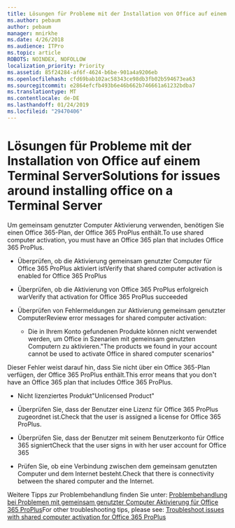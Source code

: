 ```yaml
---
title: Lösungen für Probleme mit der Installation von Office auf einem Terminal Server
ms.author: pebaum
author: pebaum
manager: mnirkhe
ms.date: 4/26/2018
ms.audience: ITPro
ms.topic: article
ROBOTS: NOINDEX, NOFOLLOW
localization_priority: Priority
ms.assetid: 85f24284-af6f-4624-b6be-901a4a9206eb
ms.openlocfilehash: cfd69bab102ac58343ce98db3fb02b594673ea63
ms.sourcegitcommit: e2864efcfb493b6e46b662b746661a61232bdba7
ms.translationtype: MT
ms.contentlocale: de-DE
ms.lasthandoff: 01/24/2019
ms.locfileid: "29470406"
---
```

# <a name="solutions-for-issues-around-installing-office-on-a-terminal-server"></a><span data-ttu-id="cec25-102">Lösungen für Probleme mit der Installation von Office auf einem Terminal Server</span><span class="sxs-lookup"><span data-stu-id="cec25-102">Solutions for issues around installing office on a Terminal Server</span></span>

<span data-ttu-id="cec25-103">Um gemeinsam genutzter Computer Aktivierung verwenden, benötigen Sie einen Office 365-Plan, der Office 365 ProPlus enthält.</span><span class="sxs-lookup"><span data-stu-id="cec25-103">To use shared computer activation, you must have an Office 365 plan that includes Office 365 ProPlus.</span></span>
  
- <span data-ttu-id="cec25-104">Überprüfen, ob die Aktivierung gemeinsam genutzter Computer für Office 365 ProPlus aktiviert ist</span><span class="sxs-lookup"><span data-stu-id="cec25-104">Verify that shared computer activation is enabled for Office 365 ProPlus</span></span>
    
- <span data-ttu-id="cec25-105">Überprüfen, ob die Aktivierung von Office 365 ProPlus erfolgreich war</span><span class="sxs-lookup"><span data-stu-id="cec25-105">Verify that activation for Office 365 ProPlus succeeded</span></span>
    
- <span data-ttu-id="cec25-106">Überprüfen von Fehlermeldungen zur Aktivierung gemeinsam genutzter Computer</span><span class="sxs-lookup"><span data-stu-id="cec25-106">Review error messages for shared computer activation:</span></span>
    
  - <span data-ttu-id="cec25-107">Die in Ihrem Konto gefundenen Produkte können nicht verwendet werden, um Office in Szenarien mit gemeinsam genutzten Computern zu aktivieren.</span><span class="sxs-lookup"><span data-stu-id="cec25-107">"The products we found in your account cannot be used to activate Office in shared computer scenarios"</span></span>
  
<span data-ttu-id="cec25-108">Dieser Fehler weist darauf hin, dass Sie nicht über ein Office 365-Plan verfügen, der Office 365 ProPlus enthält.</span><span class="sxs-lookup"><span data-stu-id="cec25-108">This error means that you don't have an Office 365 plan that includes Office 365 ProPlus.</span></span>
    
  - <span data-ttu-id="cec25-109">Nicht lizenziertes Produkt</span><span class="sxs-lookup"><span data-stu-id="cec25-109">"Unlicensed Product"</span></span>
    
  - <span data-ttu-id="cec25-110">Überprüfen Sie, dass der Benutzer eine Lizenz für Office 365 ProPlus zugeordnet ist.</span><span class="sxs-lookup"><span data-stu-id="cec25-110">Check that the user is assigned a license for Office 365 ProPlus.</span></span>
    
  - <span data-ttu-id="cec25-111">Überprüfen Sie, dass der Benutzer mit seinem Benutzerkonto für Office 365 signiert</span><span class="sxs-lookup"><span data-stu-id="cec25-111">Check that the user signs in with her user account for Office 365</span></span>
    
  - <span data-ttu-id="cec25-112">Prüfen Sie, ob eine Verbindung zwischen dem gemeinsam genutzten Computer und dem Internet besteht.</span><span class="sxs-lookup"><span data-stu-id="cec25-112">Check that there is connectivity between the shared computer and the Internet.</span></span>
    
<span data-ttu-id="cec25-113">Weitere Tipps zur Problembehandlung finden Sie unter: [Problembehandlung bei Problemen mit gemeinsam genutzter Computer Aktivierung für Office 365 ProPlus](https://docs.microsoft.com/DeployOffice/troubleshoot-issues-with-shared-computer-activation-for-office-365-proplus)</span><span class="sxs-lookup"><span data-stu-id="cec25-113">For other troubleshooting tips, please see: [Troubleshoot issues with shared computer activation for Office 365 ProPlus](https://docs.microsoft.com/DeployOffice/troubleshoot-issues-with-shared-computer-activation-for-office-365-proplus)</span></span>
  

